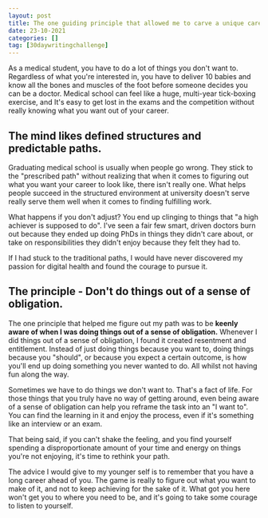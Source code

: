 ```yaml
---
layout: post
title: The one guiding principle that allowed me to carve a unique career path as a medical student.
date: 23-10-2021
categories: []
tag: [30daywritingchallenge]
---
```


As a medical student, you have to do a lot of things you don't want to. Regardless of what you're interested in, you have to deliver 10 babies and know all the bones and muscles of the foot before someone decides you can be a doctor. Medical school can feel like a huge, multi-year tick-boxing exercise, and It's easy to get lost in the exams and the competition without really knowing what you want out of your career. 

## The mind likes defined structures and predictable paths.

Graduating medical school is usually when people go wrong. They stick to the "prescribed path" without realizing that when it comes to figuring out what you want your career to look like, there isn't really one. What helps people succeed in the structured environment at university doesn't serve really serve them well when it comes to finding fulfilling work.

What happens if you don't adjust? You end up clinging to things that "a high achiever is supposed to do". I've seen a fair few smart, driven doctors burn out because they ended up doing PhDs in things they didn't care about, or take on responsibilities they didn't enjoy because they felt they had to. 

If I had stuck to the traditional paths, I would have never discovered my passion for digital health and found the courage to pursue it.

## The principle - Don't do things out of a sense of obligation.

The one principle that helped me figure out my path was to be **keenly aware of when I was doing things out of a sense of obligation.** Whenever I did things out of a sense of obligation, I found it created resentment and entitlement. Instead of just doing things because you want to, doing things because you "should", or because you expect a certain outcome, is how you'll end up doing something you never wanted to do. All whilst not having fun along the way. 

Sometimes we have to do things we don't want to. That's a fact of life. For those things that you truly have no way of getting around, even being aware of a sense of obligation can help you reframe the task into an "I want to". You can find the learning in it and enjoy the process, even if it's something like an interview or an exam. 

That being said, if you can't shake the feeling, and you find yourself spending a disproportionate amount of your time and energy on things you're not enjoying, it's time to rethink your path. 

The advice I would give to my younger self is to remember that you have a long career ahead of you. The game is really to figure out what you want to make of it, and not to keep achieving for the sake of it. What got you here won't get you to where you need to be, and it's going to take some courage to listen to yourself. 

‍


